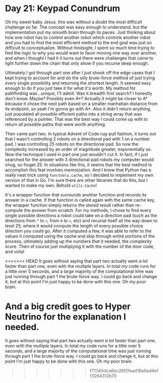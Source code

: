# Day 21: Keypad Conundrum

Oh my sweet baby Jesus, this was without a doubt the most difficult challenge so far. The concept was easy enough to understand, but the implementation put my smooth brain through its paces. Just thinking about how one robot has to control another robot which controls another robot and you had to find the most efficient method to the end goal was just so difficult to conceptualize. Without hindsight, I spent so much time trying to find the logic to why you would want to favor moving one way over another, and when I thought I had it it turns out there were challenges that came to light further down the chain that only show if you recurse deep enough.

Ultimately I got through part one after I just shook off the edge cases that I kept trying to account for and do the silly brute-force method of just trying _every_ single possibility and returning the shortest length. It seemed easy enough to do if you just take it for what it's worth. My method for pathfinding was...unique, I'll admit. Was it breadth first search? I honestly don't know. Maybe? Possibly even A*? Actually it might be closer to A* because it chose the next path based on a smaller manhattan distance from its endpoint, so yeah I'm gonna go with A*. Also it didn't return anything, just populated all possible efficient paths into a string array that was referenced by a pointer. That was the best way I could come up with to return _all_ possible paths that were worth anything.

Then came part two. In typical Advent of Code rug-pull fashion, it turns out that I wasn't controlling 2 robots on a directional pad with 1 on a number pad, I was controlling _25_ robots on the directional pad. So now the complexity increased by an order of magnitude greater, exponentially so. Now the technique I used in part one just wouldn't cut it. In fact, if I just searched for the answer with 3 directional pad robots my computer would chug, so forget 25. In situations like this, it seems that the best method to accomplish this feat involves memoization. And I know that Python has a really neat trick using `functools.cache`, so I decided to implement my own version of that in Go. I'm sure there are other libraries that do this, but I wanted to make my own. Behold `utils.Cache`!

It's a wrapper function that surrounds another function and records its answer in a cache. If that function is called again with the same cache key, the wrapper function simply returns the stored result rather than re-compute the answer from scratch. For my methods, I chose to find every single possible directions a robot could take on a direction pad (such as the directions from `^` to `<`, from `A` to `>`, etc) and recurse itself all the way down to level 25, where it would compute the length of every possible choice direction you could go. After it computed a few, it was able to refer to the values it computed using the cache and skip through entire portions of the process, ultimately adding up the numbers that it needed, the complexity score. Then of course just multiplying it with the number of the door code, and voila!

<<<<<<< HEAD
It goes without saying that part two actually went _a lot_ faster than part one, even with the multiple layers. In total my code runs for a little over 5 seconds, and a large majority of the computational time was just running through part 1 the brute-force way. I could go back and change it, but at this point I'm just happy to be done with this one. Oh my poor brain.

And a big credit goes to Hyper Neutrino for the explanation I needed.
=======
It goes without saying that part two actually went _a lot_ faster than part one, even with the multiple layers. In total my code runs for a little over 5 seconds, and a large majority of the computational time was just running through part 1 the brute-force way. I could go back and change it, but at this point I'm just happy to be done with this one. Oh my poor brain.
>>>>>>> f71345dca6bc26f2fead18a9ad4e1f3264312b70
